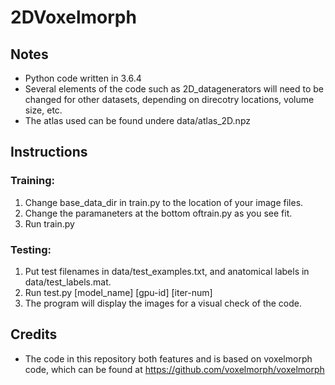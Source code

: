 # 2DVoxelmorph

## Notes
 - Python code written in 3.6.4
 - Several elements of the code such as 2D_datagenerators will need to be changed for other datasets, depending on direcotry locations, volume size, etc.
 - The atlas used can be found undere data/atlas_2D.npz

## Instructions

### Training:
 1. Change base_data_dir in train.py to the location of your image files.
 2. Change the paramaneters at the bottom oftrain.py as you see fit.
 2. Run train.py

### Testing:
1. Put test filenames in data/test_examples.txt, and anatomical labels in data/test_labels.mat.
2. Run test.py [model_name] [gpu-id] [iter-num]
3. The program will display the images for a visual check of the code.

## Credits
- The code in this repository both features and is based on voxelmorph code, which can be found at https://github.com/voxelmorph/voxelmorph
